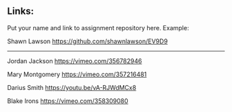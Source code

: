 
## Links:

Put your name and link to assignment repository here. Example:

Shawn Lawson    https://github.com/shawnlawson/EV9D9  
  
----

Jordan Jackson  https://vimeo.com/356782946

Mary Montgomery https://vimeo.com/357216481

Darius Smith    https://youtu.be/vA-RJWdMCx8

Blake Irons  https://vimeo.com/358309080
